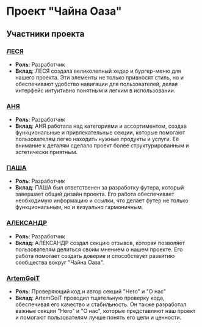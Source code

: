 # Проект "Чайна Оаза"

## Участники проекта

### [ЛЕСЯ](https://github.com/Cassel444)
- **Роль**: Разработчик  
- **Вклад**: ЛЕСЯ создала великолепный хедер и бургер-меню для нашего проекта. Эти элементы не только привносят стиль, но и обеспечивают удобство навигации для пользователей, делая интерфейс интуитивно понятным и легким в использовании.

### [АНЯ](https://github.com/kuzma939)
- **Роль**: Разработчик  
- **Вклад**: АНЯ работала над категориями и ассортиментом, создав функциональные и привлекательные секции, которые помогают пользователям легко находить нужные продукты и услуги. Её внимание к деталям сделало проект более структурированным и эстетически приятным.

### [ПАША](https://github.com/toomach)
- **Роль**: Разработчик  
- **Вклад**: ПАША был ответственен за разработку футера, который завершает общий дизайн проекта. Его работа обеспечивает необходимую информацию и ссылки, что делает футер не только функциональным, но и визуально гармоничным.

### [АЛЕКСАНДР](https://github.com/AlexSandr90)
- **Роль**: Разработчик
- **Вклад**: АЛЕКСАНДР создал секцию отзывов, которая позволяет пользователям делиться своим мнением о нашем проекте. Его работа помогает создать доверие и способствует развитию сообщества вокруг "Чайна Оаза".

### [ArtemGoiT](https://github.com/ArtemGoiT)
- **Роль**: Проверяющий код и автор секций "Hero" и "О нас"  
- **Вклад**: ArtemGoiT проводил тщательную проверку кода, обеспечивая его качество и стабильность. Он также разработал важные секции "Hero" и "О нас", которые представляют наш проект и помогают пользователям лучше понять его цели и ценности.

